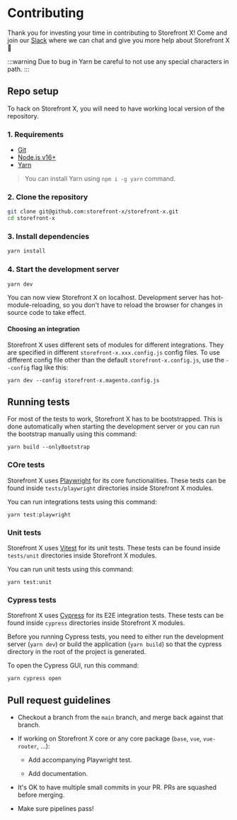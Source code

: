 # Contributing

Thank you for investing your time in contributing to Storefront X! Come and join our [Slack](https://join.slack.com/t/storefront-xworkspace/shared_invite/zt-1dwz7npyd-xjW5y02qUJvznFdnNtqN1Q) where we can chat and give you more help about Storefront X 🙂

:::warning
Due to bug in Yarn be careful to not use any special characters in path.
:::

## Repo setup

To hack on Storefront X, you will need to have working local version of the repository.

### 1. Requirements

- [Git](https://git-scm.com/)
- [Node.js v16+](https://nodejs.org/en/)
- [Yarn](https://yarnpkg.com/getting-started/install)

> You can install Yarn using `npm i -g yarn` command.

### 2. Clone the repository

```sh
git clone git@github.com:storefront-x/storefront-x.git
cd storefront-x
```

### 3. Install dependencies

```sh
yarn install
```

### 4. Start the development server

```sh
yarn dev
```

You can now view Storefront X on localhost. Development server has hot-module-reloading, so you don't have to reload the browser for changes in source code to take effect.

#### Choosing an integration

Storefront X uses different sets of modules for different integrations. They are specified in different `storefront-x.xxx.config.js` config files. To use different config file other than the default `storefront-x.config.js`, use the `--config` flag like this:

`yarn dev --config storefront-x.magento.config.js`

## Running tests

For most of the tests to work, Storefront X has to be bootstrapped. This is done automatically when starting the development server or you can run the bootstrap manually using this command:

```
yarn build --onlyBootstrap
```

### COre tests

Storefront X uses [Playwright](https://playwright.dev) for its core functionalities. These tests can be found inside `tests/playwright` directories inside Storefront X modules.

You can run integrations tests using this command:

```
yarn test:playwright
```

### Unit tests

Storefront X uses [Vitest](https://vitest.dev) for its unit tests. These tests can be found inside `tests/unit` directories inside Storefront X modules.

You can run unit tests using this command:

```
yarn test:unit
```

### Cypress tests

Storefront X uses [Cypress](https://www.cypress.io) for its E2E integration tests. These tests can be found inside `cypress` directories inside Storefront X modules.

Before you running Cypress tests, you need to either run the development server (`yarn dev`) or build the application (`yarn build`) so that the cypress directory in the root of the project is generated.

To open the Cypress GUI, run this command:

```
yarn cypress open
```

## Pull request guidelines

- Checkout a branch from the `main` branch, and merge back against that branch.

- If working on Storefront X core or any core package (`base`, `vue`, `vue-router`, ...):

  - Add accompanying Playwright test.

  - Add documentation.

- It's OK to have multiple small commits in your PR. PRs are squashed before merging.

- Make sure pipelines pass!
